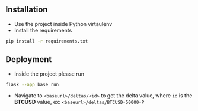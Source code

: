 ## Installation
- Use the project inside Python virtaulenv
- Install the requirements

```bash
pip install -r requirements.txt
```

## Deployment
- Inside the project please run

```bash
flask --app base run
```

- Navigate to `<baseurl>/deltas/<id>` to get the delta value, where `id` is the **BTCUSD** value, ex: `<baseurl>/deltas/BTCUSD-50000-P`
